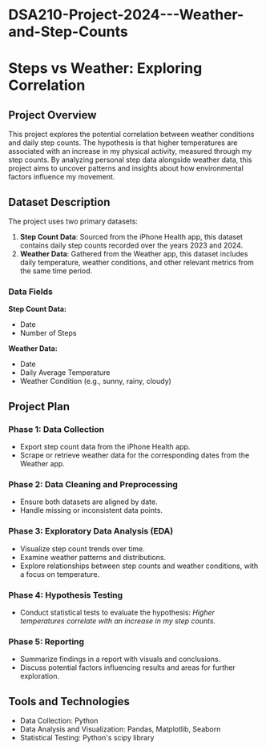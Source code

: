 # DSA210-Project-2024---Weather-and-Step-Counts

# Steps vs Weather: Exploring Correlation  

## Project Overview  
This project explores the potential correlation between weather conditions and daily step counts. The hypothesis is that higher temperatures are associated with an increase in my physical activity, measured through my step counts. By analyzing personal step data alongside weather data, this project aims to uncover patterns and insights about how environmental factors influence my movement.  

## Dataset Description  
The project uses two primary datasets:  
1. **Step Count Data**: Sourced from the iPhone Health app, this dataset contains daily step counts recorded over the years 2023 and 2024.  
2. **Weather Data**: Gathered from the Weather app, this dataset includes daily temperature, weather conditions, and other relevant metrics from the same time period.  

### Data Fields  
**Step Count Data:**  
- Date  
- Number of Steps  

**Weather Data:**  
- Date  
- Daily Average Temperature  
- Weather Condition (e.g., sunny, rainy, cloudy)  

## Project Plan  

### Phase 1: Data Collection  
- Export step count data from the iPhone Health app.  
- Scrape or retrieve weather data for the corresponding dates from the Weather app.  

### Phase 2: Data Cleaning and Preprocessing  
- Ensure both datasets are aligned by date.  
- Handle missing or inconsistent data points.  

### Phase 3: Exploratory Data Analysis (EDA)  
- Visualize step count trends over time.  
- Examine weather patterns and distributions.  
- Explore relationships between step counts and weather conditions, with a focus on temperature.  

### Phase 4: Hypothesis Testing  
- Conduct statistical tests to evaluate the hypothesis: *Higher temperatures correlate with an increase in my step counts.*  

### Phase 5: Reporting  
- Summarize findings in a report with visuals and conclusions.  
- Discuss potential factors influencing results and areas for further exploration.  

## Tools and Technologies  
- Data Collection: Python
- Data Analysis and Visualization: Pandas, Matplotlib, Seaborn
- Statistical Testing: Python's scipy library


